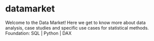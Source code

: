 # datamarket
Welcome to the Data Market!
Here we get to know more about data analysis, case studies and specific use cases for statistical methods.
Foundation: SQL | Python | DAX
